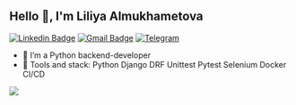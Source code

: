 ## Hello 👋, I'm Liliya Almukhametova

[![Linkedin Badge](https://img.shields.io/badge/-Liliya_Almukhametova-0072b1?style=flat&logo=Linkedin&logoColor=white&link=https://www.linkedin.com/in/devlil/?locale=en_US/)](https://www.linkedin.com/in/devlil/?locale=en_US/) 
[![Gmail Badge](https://img.shields.io/badge/almuhametova@gmail.com-c14438?style=flat&logo=Gmail&logoColor=white&link=mailto:almuhametova@gmail.com)](mailto:almuhametova@gmail.com)
[![Telegram](https://img.shields.io/badge/-telegram-red?color=blue&logo=telegram&logoColor=white)](https://t.me/devlili)


- 🌱 I’m a Python backend-developer
- 👀 Tools and stack: Python Django DRF Unittest Pytest Selenium Docker CI/CD


![](https://komarev.com/ghpvc/?username=devlili)
